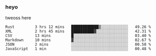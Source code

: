 ### heyo
tweoss here

<!--START_SECTION:waka-->

```text
Rust         3 hrs 12 mins   ████████████▒░░░░░░░░░░░░   49.26 %
XML          2 hrs 45 mins   ██████████▓░░░░░░░░░░░░░░   42.31 %
CSV          13 mins         █░░░░░░░░░░░░░░░░░░░░░░░░   03.40 %
Markdown     10 mins         ▓░░░░░░░░░░░░░░░░░░░░░░░░   02.67 %
JSON         2 mins          ░░░░░░░░░░░░░░░░░░░░░░░░░   00.58 %
JavaScript   1 min           ░░░░░░░░░░░░░░░░░░░░░░░░░   00.48 %
```

<!--END_SECTION:waka-->

<!--
**Tweoss/tweoss** is a ✨ _special_ ✨ repository because its `README.md` (this file) appears on your GitHub profile.

Here are some ideas to get you started:

- 🔭 I’m currently working on ...
- 🌱 I’m currently learning ...
- 👯 I’m looking to collaborate on ...
- 🤔 I’m looking for help with ...
- 💬 Ask me about ...
- 📫 How to reach me: ...
- 😄 Pronouns: ...
- ⚡ Fun fact: ...
-->
